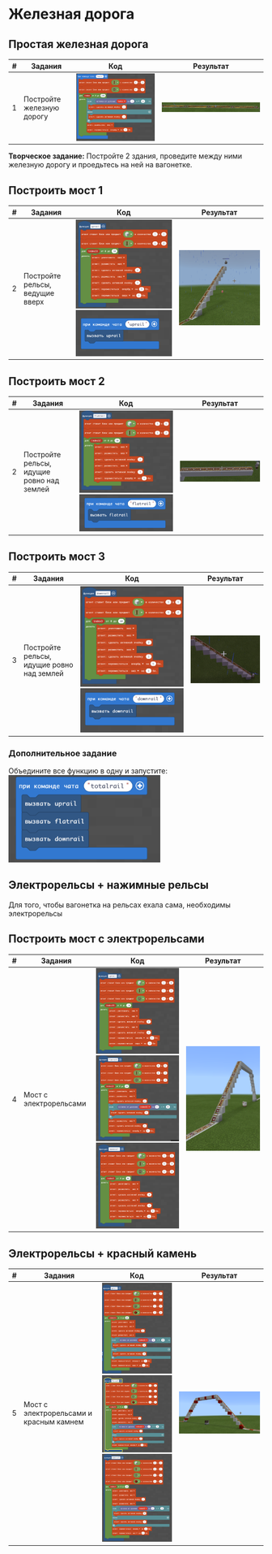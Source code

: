# Железная дорога
## Простая железная дорога
|#|Задания|Код|Результат|
|---|---|---|---|
|1|Постройте железную дорогу|<img src = "img/rail_block.png">|<img src = "img/rail.png">|

**Творческое задание:**
Постройте 2 здания, проведите между ними железную дорогу и проедьтесь на ней на вагонетке.

## Построить мост 1
|#|Задания|Код|Результат|
|---|---|---|---|
|2|Постройте рельсы, ведущие вверх|<img src = "img/uprail.png"> <img src = "img/uprail_command.png">|<img src = "img/uprail_block.png">|


## Построить мост 2
|#|Задания|Код|Результат|
|---|---|---|---|
|2|Постройте рельсы, идущие ровно над землей|<img src = "img/flatrail_block.png"> <img src = "img/flatrail_command.png">|<img src = "img/flatrail.png">|

## Построить мост 3
|#|Задания|Код|Результат|
|---|---|---|---|
|3|Постройте рельсы, идущие ровно над землей|<img src = "img/downrail_block.png"> <img src = "img/downrail_command.png">|<img src = "img/downrail.png">|
### Дополнительное задание
Объедините все функцию в одну и запустите:  
<img src = "img/totalrail.png" width=300>

## Электрорельсы + нажимные рельсы
Для того, чтобы вагонетка на рельсах ехала сама, необходимы электрорельсы
## Построить мост с электрорельсами
|#|Задания|Код|Результат|
|---|---|---|---|
|4|Мост с электрорельсами|<img src = "img/elektroup.png" width=400> <img src = "img/elektroflat.png" width=400> <img src = "img/elektrodown.png" width=400>|<img src = "img/elektrobridge.png">|

## Электрорельсы + красный камень
|#|Задания|Код|Результат|
|---|---|---|---|
|5|Мост с электрорельсами и красным камнем|<img src = "img/redblockup.png" width=400> <img src = "img/redblockflat.png" width=400> <img src = "img/redblockdown.png" width=400>|<img src = "img/redblockbridge.png">|

